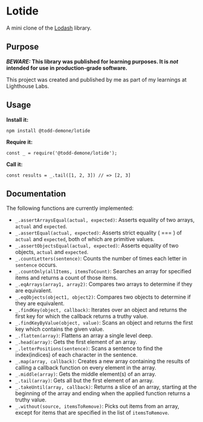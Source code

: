 # Lotide

A mini clone of the [Lodash](https://lodash.com) library.

## Purpose

**_BEWARE:_ This library was published for learning purposes. It is _not_ intended for use in production-grade software.**

This project was created and published by me as part of my learnings at Lighthouse Labs. 

## Usage

**Install it:**

`npm install @todd-demone/lotide`

**Require it:**

`const _ = require('@todd-demone/lotide');`

**Call it:**

`const results = _.tail([1, 2, 3]) // => [2, 3]`

## Documentation

The following functions are currently implemented:

* `_.assertArraysEqual(actual, expected)`: Asserts equality of two arrays, `actual` and `expected`.
* `_.assertEqual(actual, expected)`: Asserts strict equality ( === ) of `actual` and `expected`, both of which are primitive values.
* `_.assertObjectsEqual(actual, expected)`: Asserts equality of two objects, `actual` and `expected`.
* `_.countLetters(sentence)`: Counts the number of times each letter in `sentence` occurs.
* `_.countOnly(allItems, itemsToCount)`: Searches an array for specified items and returns a count of those items.
* `_.eqArrays(array1, array2)`: Compares two arrays to determine if they are equivalent. 
* `_.eqObjects(object1, object2)`: Compares two objects to determine if they are equivalent.
* `_.findKey(object, callback)`: Iterates over an object and returns the first key for which the callback returns a truthy value. 
* `_.findKeyByValue(object, value)`: Scans an object and returns the first key which contains the given value.
* `_.flatten(array)`: Flattens an array a single level deep.
* `_.head(array)`: Gets the first element of an array.
* `_.letterPositions(sentence)`: Scans a sentence to find the index(indices) of each character in the sentence.
* `_.map(array, callback)`: Creates a new array containing the results of calling a callback function on every element in the array.
* `_.middle(array)`: Gets the middle element(s) of an array.
* `_.tail(array)`: Gets all but the first element of an array.
* `_.takeUntil(array, callback)`: Returns a slice of an array, starting at the beginning of the array and ending when the applied function returns a truthy value.
* `_.without(source, itemsToRemove)`: Picks out items from an array, except for items that are specified in the list of `itemsToRemove`.